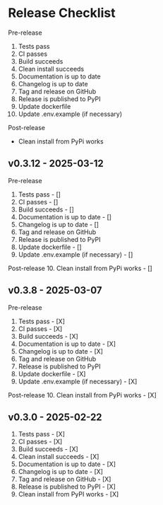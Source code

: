 # Release Checklist

Pre-release
1. Tests pass
2. CI passes
3. Build succeeds
4. Clean install succeeds
5. Documentation is up to date
6. Changelog is up to date
7. Tag and release on GitHub
8. Release is published to PyPI
9. Update dockerfile
10. Update .env.example (if necessary)

Post-release
- Clean install from PyPi works


## v0.3.12 - 2025-03-12

Pre-release
1. Tests pass - []
2. CI passes - []
3. Build succeeds - []
4. Documentation is up to date - []
5. Changelog is up to date - []
6. Tag and release on GitHub
7. Release is published to PyPI
8. Update dockerfile - []
9. Update .env.example (if necessary) - []

Post-release
10. Clean install from PyPi works - []


## v0.3.8 - 2025-03-07

Pre-release
1. Tests pass - [X]
2. CI passes - [X]
3. Build succeeds - [X]
4. Documentation is up to date - [X]
5. Changelog is up to date - [X]
6. Tag and release on GitHub
7. Release is published to PyPI
8. Update dockerfile - [X]
9. Update .env.example (if necessary) - [X]

Post-release
10. Clean install from PyPi works - [X]



## v0.3.0 - 2025-02-22

1. Tests pass - [X]
2. CI passes - [X]
3. Build succeeds - [X]
4. Clean install succeeds - [X]
5. Documentation is up to date - [X]
6. Changelog is up to date - [X]
7. Tag and release on GitHub - [X]
8. Release is published to PyPI - [X]
9. Clean install from PyPI works - [X]
